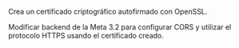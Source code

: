 Crea un certificado criptográfico autofirmado con OpenSSL.

Modificar backend de la Meta 3.2 para configurar CORS y utilizar el protocolo HTTPS usando el certificado creado. 
